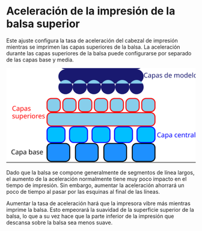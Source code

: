 Aceleración de la impresión de la balsa superior
====
Este ajuste configura la tasa de aceleración del cabezal de impresión mientras se imprimen las capas superiores de la balsa. La aceleración durante las capas superiores de la balsa puede configurarse por separado de las capas base y media.

![Dónde se encuentran las capas superiores de la balsa](../images/raft_dimensions_simplified.svg)

Dado que la balsa se compone generalmente de segmentos de línea largos, el aumento de la aceleración normalmente tiene muy poco impacto en el tiempo de impresión. Sin embargo, aumentar la aceleración ahorrará un poco de tiempo al pasar por las esquinas al final de las líneas.

Aumentar la tasa de aceleración hará que la impresora vibre más mientras imprime la balsa. Esto empeorará la suavidad de la superficie superior de la balsa, lo que a su vez hace que la parte inferior de la impresión que descansa sobre la balsa sea menos suave.